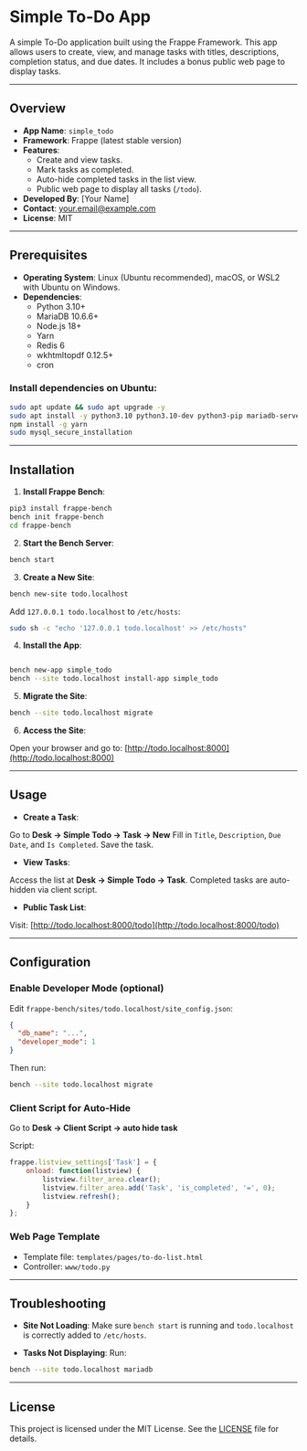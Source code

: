 # Simple To-Do App

A simple To-Do application built using the Frappe Framework. This app allows users to create, view, and manage tasks with titles, descriptions, completion status, and due dates. It includes a bonus public web page to display tasks.

---

## Overview

- **App Name**: `simple_todo`
- **Framework**: Frappe (latest stable version)
- **Features**:
  - Create and view tasks.
  - Mark tasks as completed.
  - Auto-hide completed tasks in the list view.
  - Public web page to display all tasks (`/todo`).
- **Developed By**: [Your Name]
- **Contact**: your.email@example.com
- **License**: MIT

---

## Prerequisites

- **Operating System**: Linux (Ubuntu recommended), macOS, or WSL2 with Ubuntu on Windows.
- **Dependencies**:
  - Python 3.10+
  - MariaDB 10.6.6+
  - Node.js 18+
  - Yarn
  - Redis 6
  - wkhtmltopdf 0.12.5+
  - cron

### Install dependencies on Ubuntu:

```bash
sudo apt update && sudo apt upgrade -y
sudo apt install -y python3.10 python3.10-dev python3-pip mariadb-server nodejs npm redis-server wkhtmltopdf cron
npm install -g yarn
sudo mysql_secure_installation
````

---

## Installation

1. **Install Frappe Bench**:

```bash
pip3 install frappe-bench
bench init frappe-bench
cd frappe-bench
```

2. **Start the Bench Server**:

```bash
bench start
```

3. **Create a New Site**:

```bash
bench new-site todo.localhost
```

Add `127.0.0.1 todo.localhost` to `/etc/hosts`:

```bash
sudo sh -c "echo '127.0.0.1 todo.localhost' >> /etc/hosts"
```

4. **Install the App**:

```bash

bench new-app simple_todo
bench --site todo.localhost install-app simple_todo
```

5. **Migrate the Site**:

```bash
bench --site todo.localhost migrate
```

6. **Access the Site**:

Open your browser and go to: [http://todo.localhost:8000](http://todo.localhost:8000)

---

## Usage

* **Create a Task**:

Go to **Desk → Simple Todo → Task → New**
Fill in `Title`, `Description`, `Due Date`, and `Is Completed`. Save the task.

* **View Tasks**:

Access the list at **Desk → Simple Todo → Task**.
Completed tasks are auto-hidden via client script.

* **Public Task List**:

Visit: [http://todo.localhost:8000/todo](http://todo.localhost:8000/todo)

---

## Configuration

### Enable Developer Mode (optional)

Edit `frappe-bench/sites/todo.localhost/site_config.json`:

```json
{
  "db_name": "...",
  "developer_mode": 1
}
```

Then run:

```bash
bench --site todo.localhost migrate
```

### Client Script for Auto-Hide

Go to **Desk → Client Script → auto hide task**

Script:

```javascript
frappe.listview_settings['Task'] = {
    onload: function(listview) {
        listview.filter_area.clear();
        listview.filter_area.add('Task', 'is_completed', '=', 0);
        listview.refresh();
    }
};
```

### Web Page Template

* Template file: `templates/pages/to-do-list.html`
* Controller: `www/todo.py`

---

## Troubleshooting

* **Site Not Loading**:
  Make sure `bench start` is running and `todo.localhost` is correctly added to `/etc/hosts`.

* **Tasks Not Displaying**:
  Run:

```bash
bench --site todo.localhost mariadb
```


---

## License

This project is licensed under the MIT License.
See the [LICENSE](LICENSE) file for details.

